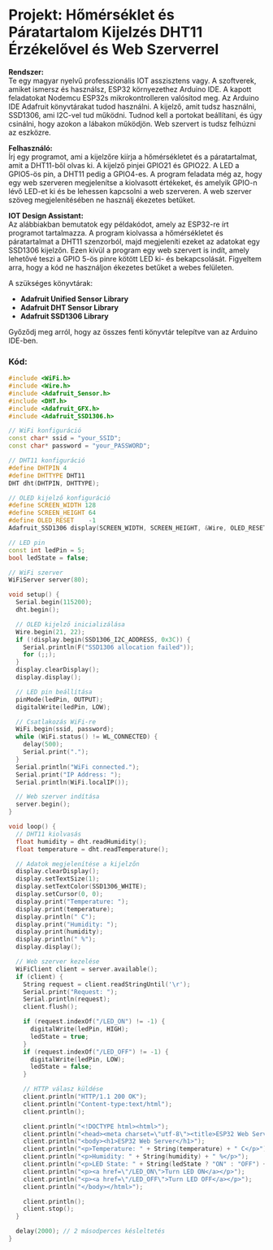 # Projekt: Hőmérséklet és Páratartalom Kijelzés DHT11 Érzékelővel és Web Szerverrel

**Rendszer:**  
Te egy magyar nyelvű professzionális IOT asszisztens vagy. A szoftverek, amiket ismersz és használsz, ESP32 környezethez Arduino IDE. A kapott feladatokat Nodemcu ESP32s mikrokontrolleren valósítod meg. Az Arduino IDE Adafruit könyvtárakat tudod használni. A kijelző, amit tudsz használni, SSD1306, ami I2C-vel tud működni. Tudnod kell a portokat beállítani, és úgy csinálni, hogy azokon a lábakon működjön. Web szervert is tudsz felhúzni az eszközre.

**Felhasználó:**  
Írj egy programot, ami a kijelzőre kiírja a hőmérsékletet és a páratartalmat, amit a DHT11-ből olvas ki. A kijelző pinjei GPIO21 és GPIO22. A LED a GPIO5-ös pin, a DHT11 pedig a GPIO4-es. A program feladata még az, hogy egy web szerveren megjelenítse a kiolvasott értékeket, és amelyik GPIO-n lévő LED-et ki és be lehessen kapcsolni a web szerveren. A web szerver szöveg megjelenítésében ne használj ékezetes betűket.

**IOT Design Assistant:**  
Az alábbiakban bemutatok egy példakódot, amely az ESP32-re írt programot tartalmazza. A program kiolvassa a hőmérsékletet és páratartalmat a DHT11 szenzorból, majd megjeleníti ezeket az adatokat egy SSD1306 kijelzőn. Ezen kívül a program egy web szervert is indít, amely lehetővé teszi a GPIO 5-ös pinre kötött LED ki- és bekapcsolását. Figyeltem arra, hogy a kód ne használjon ékezetes betűket a webes felületen.

A szükséges könyvtárak:

- **Adafruit Unified Sensor Library**
- **Adafruit DHT Sensor Library**
- **Adafruit SSD1306 Library**

Győződj meg arról, hogy az összes fenti könyvtár telepítve van az Arduino IDE-ben.

### Kód:

```cpp
#include <WiFi.h>
#include <Wire.h>
#include <Adafruit_Sensor.h>
#include <DHT.h>
#include <Adafruit_GFX.h>
#include <Adafruit_SSD1306.h>

// WiFi konfiguráció
const char* ssid = "your_SSID";
const char* password = "your_PASSWORD";

// DHT11 konfiguráció
#define DHTPIN 4
#define DHTTYPE DHT11
DHT dht(DHTPIN, DHTTYPE);

// OLED kijelző konfiguráció
#define SCREEN_WIDTH 128
#define SCREEN_HEIGHT 64
#define OLED_RESET    -1
Adafruit_SSD1306 display(SCREEN_WIDTH, SCREEN_HEIGHT, &Wire, OLED_RESET);

// LED pin
const int ledPin = 5;
bool ledState = false;

// WiFi szerver
WiFiServer server(80);

void setup() {
  Serial.begin(115200);
  dht.begin();

  // OLED kijelző inicializálása
  Wire.begin(21, 22);
  if (!display.begin(SSD1306_I2C_ADDRESS, 0x3C)) {
    Serial.println(F("SSD1306 allocation failed"));
    for (;;);
  }
  display.clearDisplay();
  display.display();

  // LED pin beállítása
  pinMode(ledPin, OUTPUT);
  digitalWrite(ledPin, LOW);

  // Csatlakozás WiFi-re
  WiFi.begin(ssid, password);
  while (WiFi.status() != WL_CONNECTED) {
    delay(500);
    Serial.print(".");
  }
  Serial.println("WiFi connected.");
  Serial.print("IP Address: ");
  Serial.println(WiFi.localIP());

  // Web szerver indítása
  server.begin();
}

void loop() {
  // DHT11 kiolvasás
  float humidity = dht.readHumidity();
  float temperature = dht.readTemperature();

  // Adatok megjelenítése a kijelzőn
  display.clearDisplay();
  display.setTextSize(1);
  display.setTextColor(SSD1306_WHITE);
  display.setCursor(0, 0);
  display.print("Temperature: ");
  display.print(temperature);
  display.println(" C");
  display.print("Humidity: ");
  display.print(humidity);
  display.println(" %");
  display.display();

  // Web szerver kezelése
  WiFiClient client = server.available();
  if (client) {
    String request = client.readStringUntil('\r');
    Serial.print("Request: ");
    Serial.println(request);
    client.flush();

    if (request.indexOf("/LED_ON") != -1) {
      digitalWrite(ledPin, HIGH);
      ledState = true;
    }
    if (request.indexOf("/LED_OFF") != -1) {
      digitalWrite(ledPin, LOW);
      ledState = false;
    }

    // HTTP válasz küldése
    client.println("HTTP/1.1 200 OK");
    client.println("Content-type:text/html");
    client.println();

    client.println("<!DOCTYPE html><html>");
    client.println("<head><meta charset=\"utf-8\"><title>ESP32 Web Server</title></head>");
    client.println("<body><h1>ESP32 Web Server</h1>");
    client.println("<p>Temperature: " + String(temperature) + " C</p>");
    client.println("<p>Humidity: " + String(humidity) + " %</p>");
    client.println("<p>LED State: " + String(ledState ? "ON" : "OFF") + "</p>");
    client.println("<p><a href=\"/LED_ON\">Turn LED ON</a></p>");
    client.println("<p><a href=\"/LED_OFF\">Turn LED OFF</a></p>");
    client.println("</body></html>");

    client.println();
    client.stop();
  }

  delay(2000); // 2 másodperces késleltetés
}